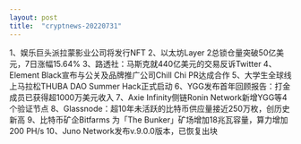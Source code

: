 ```yaml
---
layout: post
title:  "cryptnews-20220731"
---
```

1、娱乐巨头派拉蒙影业公司将发行NFT
2、以太坊Layer 2总锁仓量突破50亿美元，7日涨幅15.64%
3、路透社：马斯克就440亿美元的交易反诉Twitter
4、Element Black宣布与公关及品牌推广公司Chill Chi PR达成合作
5、大学生全球线上马拉松THUBA DAO Summer Hack正式启动
6、YGG发布首年回顾报告：打金成员已获得超1000万美元收入
7、Axie Infinity侧链Ronin Network新增YGG等4个验证节点
8、Glassnode：超10年未活跃的比特币供应量接近250万枚，创历史新高
9、比特币矿企Bitfarms 为「The Bunker」矿场增加18兆瓦容量，算力增加200 PH/s
10、Juno Network发布v.9.0.0版本，已恢复出块
